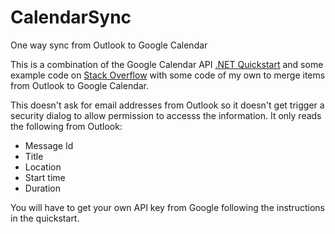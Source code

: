 # CalendarSync
One way sync from Outlook to Google Calendar

This is a combination of the Google Calendar API [.NET Quickstart](https://developers.google.com/google-apps/calendar/quickstart/dotnet) and some example code on [Stack Overflow](http://stackoverflow.com/a/92184/2277) with some code of my own to merge items from Outlook to Google Calendar.

This doesn't ask for email addresses from Outlook so it doesn't get trigger a security dialog to allow permission to accesss the information. It only reads the following from Outlook:
* Message Id
* Title
* Location
* Start time
* Duration
 
You will have to get your own API key from Google following the instructions in the quickstart.
